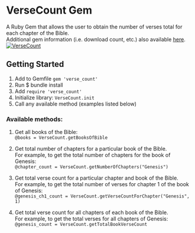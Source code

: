 # VerseCount Gem
A Ruby Gem that allows the user to obtain the number of verses total for each chapter of the Bible.
<br>
Additional gem information (i.e. download count, etc.) also available [here](https://rubygems.org/gems/verse_count).
<br>
[![VerseCount](https://badge.fury.io/rb/verse_count.svg)](https://badge.fury.io/rb/verse_count)
<br>

## Getting Started
1. Add to Gemfile
 `gem 'verse_count'`
2. Run $ bundle install
3. Add `require 'verse_count'` 
4. Initialize library:
    `VerseCount.init`
5. Call any available method (examples listed below)

### Available methods:
1. Get all books of the Bible:<br>
	`@books = VerseCount.getBooksOfBible`

2. Get total number of chapters for a particular book of the Bible.<br>
	For example, to get the total number of chapters for the book of Genesis:<br>
	`@chapter_count = VerseCount.getNumberOfChapters("Genesis")`

3. Get total verse count for a particular chapter and book of the Bible.<br>
	For example, to get the total number of verses for chapter 1 of the book of Genesis:<br>
	`@genesis_ch1_count = VerseCount.getVerseCountForChapter("Genesis", 1)`

4. Get total verse count for all chapters of each book of the Bible.<br>
	For example, to get the total verses for all chapters of Genesis:<br>
	`@genesis_count = VerseCount.getTotalBookVerseCount`
